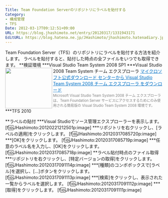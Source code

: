 ```yaml
---
Title: Team Foundation Serverのリポジトリにラベルを貼付する
Category:
- 構成管理
- TFS
Date: 2012-03-17T09:12:51+09:00
URL: https://blog.jhashimoto.net/entry/20120317/1331943171
EditURL: https://blog.hatena.ne.jp/JHashimoto/jhashimoto.hatenadiary.jp/atom/entry/12921228815717256601
---
```


Team Foundation Server（TFS）のリポジトリにラベルを貼付する方法を紹介します。
ラベルを貼付すると、貼付した時点の全ファイルをいつでも取得できます。
**検証環境
***Visual Studio Team System 2008 SP1
***Visual Studio 2008 Team System チーム エクスプローラ
<a href="http://www.microsoft.com/ja-jp/download/details.aspx?id=16338" target="_blank"><img class="alignleft" align="left" border="0" src="http://capture.heartrails.com/150x130/shadow?http://www.microsoft.com/ja-jp/download/details.aspx?id=16338" alt="" width="150" height="130" /></a><a style="color:#0070C5;" href="http://www.microsoft.com/ja-jp/download/details.aspx?id=16338" target="_blank">マイクロソフト公式ダウンロード センターから Visual Studio Team System 2008 チーム エクスプローラ をダウンロード</a><a href="http://b.hatena.ne.jp/entry/http://www.microsoft.com/ja-jp/download/details.aspx?id=16338" target="_blank"><img border="0" src="http://b.hatena.ne.jp/entry/image/http://www.microsoft.com/ja-jp/download/details.aspx?id=16338" alt="" /></a><br><span style="color: #808080;font-size: 80%;">Microsoft Visual Studio Team System 2008 チーム エクスプローラは、Team Foundation Server サービスにアクセスするためにのみ使用される簡易版の Visual Studio Team System 2008 環境です。</span><br style="clear:both;" />
***TFS 2010

**ラベルの貼付
***Visual Studioでソース管理エクスプローラーを表示します。
[f:id:JHashimoto:20120221212501p:image]
***リポジトリを右クリックし、[ラベルの適用]をクリックします。
[f:id:JHashimoto:20120317085720p:image]
***[OK]をクリックします。
[f:id:JHashimoto:20120317085719p:image]
***任意のラベル名を入力し、[OK]をクリックします。
[f:id:JHashimoto:20120317085718p:image]
**ラベル貼付時点のファイル取得
***リポジトリを右クリックし、[特定バージョンの取得]をクリックします。
[f:id:JHashimoto:20120317091114p:image]
***[種類]のコンボボックスで[ラベル]を選択し、[...]ボタンをクリックします。
[f:id:JHashimoto:20120317091113p:image]
***[検索]をクリックし、表示された一覧からラベルを選択します。
[f:id:JHashimoto:20120317091112p:image]
***[取得]をクリックします。
[f:id:JHashimoto:20120317091111p:image]
